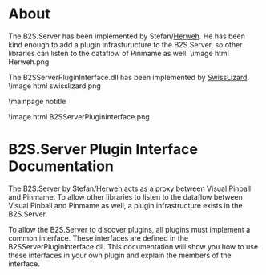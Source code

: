 ﻿About
=====
The B2S.Server has been implemented by Stefan/<a href="http://www.vpforums.org/index.php?showuser=57523">Herweh</a>. He has been kind enough to add a plugin infrasturucture to the B2S.Server, so other libraries can listen to the dataflow of Pinmame as well.
\image html Herweh.png

The B2SServerPluginInterface.dll has been implemented by <a href="http://www.vpforums.org/index.php?showuser=58068">SwissLizard</a>.
\image html swisslizard.png 

\mainpage notitle

\image html B2SServerPluginInterface.png

B2S.Server Plugin Interface Documentation
=========================================

The B2S.Server by Stefan/<a href="http://www.vpforums.org/index.php?showuser=57523">Herweh</a> acts as a proxy between Visual Pinball and Pinmame. To allow other libraries to listen to the dataflow between Visual Pinball and Pinmame as well, a plugin infrastructure exists in the B2S.Server.

To allow the B2S.Server to discover plugins, all plugins must implement a common interface. These interfaces are defined in the B2SServerPluginInterface.dll. This documentation will show you how to use these interfaces in your own plugin and explain the members of the interface.

